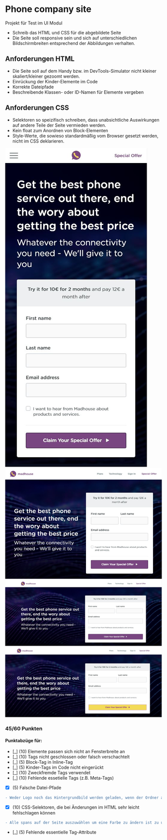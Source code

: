 # Phone company site
Projekt für Test im UI Modul

- Schreib das HTML und CSS für die abgebildete Seite
- Die Seite soll responsive sein und sich auf unterschiedlichen Bildschirmbreiten entsprechend der Abbildungen verhalten.

## Anforderungen HTML
- Die Seite soll auf dem Handy bzw. im DevTools-Simulator nicht kleiner skaliert/kleiner gezoomt werden.
- Einrückung der Kinder-Elemente im Code
- Korrekte Dateipfade
- Beschreibende Klassen- oder ID-Namen für Elemente vergeben
## Anforderungen CSS
- Selektoren so speizifisch schreiben, dass unabsichtliche Auswirkungen auf andere Teile der Seite vermieden werden.
- Kein float zum Anordnen von Block-Elementen
- Style-Werte, die sowieso standardmäßig vom Browser gesetzt werden, nicht im CSS deklarieren.

![](drafts/mobile.JPG)
![](drafts/tablet.JPG)
![](drafts/desktop.JPG)
![](drafts/desktop-button-hover.JPG)

###   45/60 Punkten
#### Punktabzüge für:
- [_] (10) Elemente passen sich nicht an Fensterbreite an
- [_] (10) Tags nicht geschlossen oder falsch verschachtelt
- [_] (5) Block-Tag in Inline-Tag
- [_] (5) Kinder-Tags im Code nicht eingerückt
- [_] (10) Zweckfremde Tags verwendet
- [_] (10) Fehlende essetielle Tags (z.B. Meta-Tags)
- [x] (5) Falsche Datei-Pfade
```diff
- Weder Logo noch das Hintergrundbild werden geladen, wenn der Ordner anders heißt. Das passiert mit richtigen Pfaden nicht.
```
- [x] (10) CSS-Selektoren, die bei Änderungen im HTML sehr leicht fehlschlagen können
```diff
- Alle spans auf der Seite auszuwählen um eine Farbe zu ändern ist zu ungenau
```
- [_] (5) Fehlende essentielle Tag-Attribute
